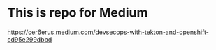 # This is repo for Medium 
https://cer6erus.medium.com/devsecops-with-tekton-and-openshift-cd95e299dbbd
